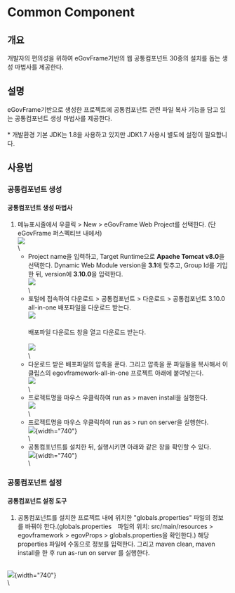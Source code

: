 # Common Component

## 개요

개발자의 편의성을 위하여 eGovFrame기반의 웹 공통컴포넌트 30종의 설치를
돕는 생성 마법사를 제공한다.

## 설명

eGovFrame기반으로 생성한 프로젝트에 공통컴포넌트 관련 파일 복사 기능을
담고 있는 공통컴포넌트 생성 마법사를 제공한다.\
\
\* 개발환경 기본 JDK는 1.8을 사용하고 있지만 JDK1.7 사용시 별도에 설정이
필요합니다.

## 사용법

### 공통컴포넌트 생성

#### 공통컴포넌트 생성 마법사

1.  메뉴표시줄에서 우클릭 \> New \> eGovFrame Web Project를 선택한다.
    (단 eGovFrame 퍼스펙티브 내에서)\
    ![](/images/com/v3.7/1egovwebproject.png)\
    \
    - Project name을 입력하고, Target Runtime으로 **Apache Tomcat
    v8.0**을 선택한다. Dynamic Web Module version을 **3.1**에 맞추고,
    Group Id를 기입한 뒤, version에 **3.10.0**을 입력한다.\
    ![](/images/dev3.10/projectspec.jpg)\
    \
    - 포털에 접속하여 다운로드 \> 공통컴포넌트 \> 다운로드 \>
    공통컴포넌트 3.10.0 all-in-one 배포파일을 다운로드 받는다.\
    ![](/images/com/v3.7/3download.png)\
    \
    배포파일 다운로드 창을 열고 다운로드 받는다.\
    \
    ![](/images/com/v3.7/4downloadspec.png)\
    \
    - 다운로드 받은 배포파일의 압축을 푼다. 그리고 압축을 푼 파일들을
    복사해서 이클립스의 egovframework-all-in-one 프로젝트 아래에
    붙여넣는다.\
    ![](/images/com/v3.7/5decompress.png)\
    \
    - 프로젝트명을 마우스 우클릭하여 run as \> maven install을
    실행한다.\
    ![](/images/com/v3.7/6maveninstall.png)\
    \
    - 프로젝트명을 마우스 우클릭하여 run as \> run on server을
    실행한다.\
    ![](/images/com/v3.7/7runonserver.png){width="740"}\
    \
    - 공통컴포넌트를 설치한 뒤, 실행시키면 아래와 같은 창을 확인할 수
    있다.\
    ![](/images/com/v3.10/8mainpage.png){width="740"}\
    \

### 공통컴포넌트 설정

#### 공통컴포넌트 설정 도구

1.  공통컴포넌트를 설치한 프로젝트 내에 위치한 "globals.properties"
    파일의 정보를 바꿔야 한다.(globals.properties　파일의 위치:
    src/main/resources \> egovframework \> egovProps \>
    globals.properties을 확인한다.) 해당 properties 파일에 수동으로
    정보를 입력한다. 그리고 maven clean, maven install을 한 후 run
    as-run on server 를 실행한다.

\
![](/images/com/v3.7/9globalsproperties.png){width="740"}\
\
